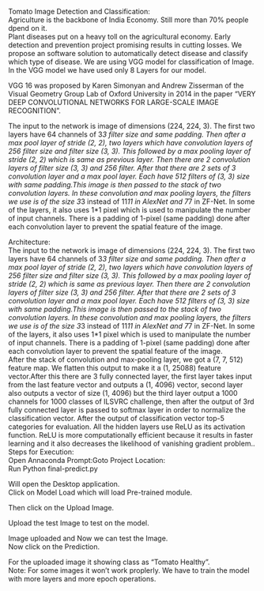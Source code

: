 Tomato Image Detection and Classification:  
Agriculture is the backbone of India Economy. Still more than 70% people dpend on it.   
Plant diseases put on a heavy toll on the agricultural economy. Early detection and prevention project promising results in cutting losses. We propose an software solution to automatically detect disease and classify which type of disease. We are using VGG model for classification of Image. In the VGG model we have used only 8 Layers for our model.  
  
VGG 16 was proposed by Karen Simonyan and Andrew Zisserman of the Visual Geometry Group Lab of Oxford University in 2014 in the paper “VERY DEEP CONVOLUTIONAL NETWORKS FOR LARGE-SCALE IMAGE RECOGNITION”.  
  
The input to the network is image of dimensions (224, 224, 3). The first two layers have 64 channels of 3*3 filter size and same padding. Then after a max pool layer of stride (2, 2), two layers which have convolution layers of 256 filter size and filter size (3, 3). This followed by a max pooling layer of stride (2, 2) which is same as previous layer. Then there are 2 convolution layers of filter size (3, 3) and 256 filter. After that there are 2 sets of 3 convolution layer and a max pool layer. Each have 512 filters of (3, 3) size with same padding.This image is then passed to the stack of two convolution layers. In these convolution and max pooling layers, the filters we use is of the size 3*3 instead of 11*11 in AlexNet and 7*7 in ZF-Net. In some of the layers, it also uses 1*1 pixel which is used to manipulate the number of input channels. There is a padding of 1-pixel (same padding) done after each convolution layer to prevent the spatial feature of the image.  
  
  
  
  
Architecture:   
The input to the network is image of dimensions (224, 224, 3). The first two layers have 64 channels of 3*3 filter size and same padding. Then after a max pool layer of stride (2, 2), two layers which have convolution layers of 256 filter size and filter size (3, 3). This followed by a max pooling layer of stride (2, 2) which is same as previous layer. Then there are 2 convolution layers of filter size (3, 3) and 256 filter. After that there are 2 sets of 3 convolution layer and a max pool layer. Each have 512 filters of (3, 3) size with same padding.This image is then passed to the stack of two convolution layers. In these convolution and max pooling layers, the filters we use is of the size 3*3 instead of 11*11 in AlexNet and 7*7 in ZF-Net. In some of the layers, it also uses 1*1 pixel which is used to manipulate the number of input channels. There is a padding of 1-pixel (same padding) done after each convolution layer to prevent the spatial feature of the image.  
After the stack of convolution and max-pooling layer, we got a (7, 7, 512) feature map. We flatten this output to make it a (1, 25088) feature vector.After this there are 3 fully connected layer, the first layer takes input from the last feature vector and outputs a (1, 4096) vector, second layer also outputs a vector of size (1, 4096) but the third layer output a 1000 channels for 1000 classes of ILSVRC challenge, then after the output of 3rd fully connected layer is passed to softmax layer in order to normalize the classification vector. After the output of classification vector top-5 categories for evaluation. All the hidden layers use ReLU as its activation function. ReLU is more computationally efficient because it results in faster learning and it also decreases the likelihood of vanishing gradient problem..  
Steps for Execution:  
Open Annaconda Prompt:Goto Project Location:  
Run Python final-predict.py  
  
Will open the Desktop application.  
Click on Model Load which will load Pre-trained module.  
  
Then click on the Upload Image.   
  
  
Upload the test Image to test on the model.  
  
Image uploaded and Now we can test the Image.  
Now click on the Prediction.  
  
For the uploaded image it showing class as “Tomato Healthy”.  
Note: For some images it won’t work proplerly. We have to train the model with more layers and more epoch operations.